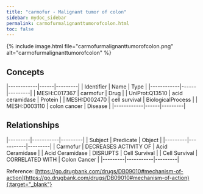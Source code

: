 ```yaml
---
title: "carmofur - Malignant tumor of colon"
sidebar: mydoc_sidebar
permalink: carmofurmalignanttumorofcolon.html
toc: false 
---
```


{% include image.html file="carmofurmalignanttumorofcolon.png" alt="carmofurmalignanttumorofcolon" %}

## Concepts

|------------|------|---------|
| Identifier | Name | Type    |
|------------|------|---------|
| MESH:C017367 | carmofur | Drug |
| UniProt:Q13510 | acid ceramidase | Protein |
| MESH:D002470 | cell survival | BiologicalProcess |
| MESH:D003110 | colon cancer | Disease |
|------------|------|---------|

## Relationships

|---------|-----------|---------|
| Subject | Predicate | Object  |
|---------|-----------|---------|
| Carmofur | DECREASES ACTIVITY OF | Acid Ceramidase |
| Acid Ceramidase | DISRUPTS | Cell Survival |
| Cell Survival | CORRELATED WITH | Colon Cancer |
|---------|-----------|---------|

Reference: [https://go.drugbank.com/drugs/DB09010#mechanism-of-action](https://go.drugbank.com/drugs/DB09010#mechanism-of-action){:target="_blank"}